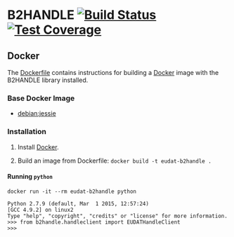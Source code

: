 # B2HANDLE [![Build Status](https://jenkins.argo.grnet.gr/job/B2HANDLE_devel/badge/icon)](https://jenkins.argo.grnet.gr/job/B2HANDLE_devel) [![Test Coverage](http://jenkins.argo.grnet.gr:9913/jenkins/c/http/jenkins.argo.grnet.gr/job/B2HANDLE_devel)](https://jenkins.argo.grnet.gr/job/B2HANDLE_devel/cobertura/)


## Docker
The [Dockerfile](Dockerfile) contains instructions for building a [Docker](https://www.docker.com/) image with the B2HANDLE library installed.


### Base Docker Image

* [debian:jessie](https://hub.docker.com/_/debian/)


### Installation

1. Install [Docker](https://www.docker.com/).

2. Build an image from Dockerfile: `docker build -t eudat-b2handle .`


#### Running `python`

    docker run -it --rm eudat-b2handle python

    Python 2.7.9 (default, Mar  1 2015, 12:57:24) 
    [GCC 4.9.2] on linux2
    Type "help", "copyright", "credits" or "license" for more information.
    >>> from b2handle.handleclient import EUDATHandleClient
    >>>
